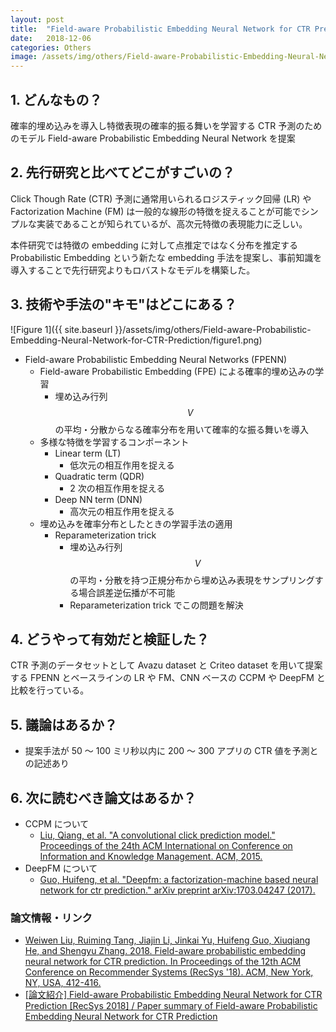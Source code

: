 ```yaml
---
layout: post
title:  "Field-aware Probabilistic Embedding Neural Network for CTR Prediction"
date:   2018-12-06
categories: Others
image: /assets/img/others/Field-aware-Probabilistic-Embedding-Neural-Network-for-CTR-Prediction/figure1.png
---
```


## 1. どんなもの？

確率的埋め込みを導入し特徴表現の確率的振る舞いを学習する CTR 予測のためのモデル Field-aware Probabilistic Embedding Neural Network を提案

## 2. 先行研究と比べてどこがすごいの？

Click Though Rate (CTR) 予測に通常用いられるロジスティック回帰 (LR) や Factorization Machine (FM) は一般的な線形の特徴を捉えることが可能でシンプルな実装であることが知られているが、高次元特徴の表現能力に乏しい。

本件研究では特徴の embedding に対して点推定ではなく分布を推定する Probabilistic Embedding という新たな embedding 手法を提案し、事前知識を導入することで先行研究よりもロバストなモデルを構築した。

## 3. 技術や手法の"キモ"はどこにある？

![Figure 1]({{ site.baseurl }}/assets/img/others/Field-aware-Probabilistic-Embedding-Neural-Network-for-CTR-Prediction/figure1.png)

- Field-aware Probabilistic Embedding Neural Networks (FPENN)
  - Field-aware Probabilistic Embedding (FPE) による確率的埋め込みの学習
    - 埋め込み行列 $$V$$ の平均・分散からなる確率分布を用いて確率的な振る舞いを導入
  - 多様な特徴を学習するコンポーネント
    - Linear term (LT)
      - 低次元の相互作用を捉える
    - Quadratic term (QDR)
      - 2 次の相互作用を捉える
    - Deep NN term (DNN)
      - 高次元の相互作用を捉える
  - 埋め込みを確率分布としたときの学習手法の適用
    - Reparameterization trick
      - 埋め込み行列 $$V$$ の平均・分散を持つ正規分布から埋め込み表現をサンプリングする場合誤差逆伝播が不可能
      - Reparameterization trick でこの問題を解決

## 4. どうやって有効だと検証した？

CTR 予測のデータセットとして Avazu dataset と Criteo dataset を用いて提案する FPENN とベースラインの LR や FM、CNN ベースの CCPM や DeepFM と比較を行っている。

## 5. 議論はあるか？

- 提案手法が 50 〜 100 ミリ秒以内に 200 〜 300 アプリの CTR 値を予測との記述あり

## 6. 次に読むべき論文はあるか？

- CCPM について
  - [Liu, Qiang, et al. "A convolutional click prediction model." Proceedings of the 24th ACM International on Conference on Information and Knowledge Management. ACM, 2015.](https://dl.acm.org/citation.cfm?id=2806603)
- DeepFM について
  - [Guo, Huifeng, et al. "Deepfm: a factorization-machine based neural network for ctr prediction." arXiv preprint arXiv:1703.04247 (2017).](https://arxiv.org/abs/1703.04247)

### 論文情報・リンク

- [Weiwen Liu, Ruiming Tang, Jiajin Li, Jinkai Yu, Huifeng Guo, Xiuqiang He, and Shengyu Zhang. 2018. Field-aware probabilistic embedding neural network for CTR prediction. In Proceedings of the 12th ACM Conference on Recommender Systems (RecSys '18). ACM, New York, NY, USA, 412-416.](https://dl.acm.org/citation.cfm?id=3240396)
- [[論文紹介] Field-aware Probabilistic Embedding Neural Network for CTR Prediction [RecSys 2018] / Paper summary of Field-aware Probabilistic Embedding Neural Network for CTR Prediction](https://speakerdeck.com/shunk031/paper-summary-of-field-aware-probabilistic-embedding-neural-network-for-ctr-prediction)
